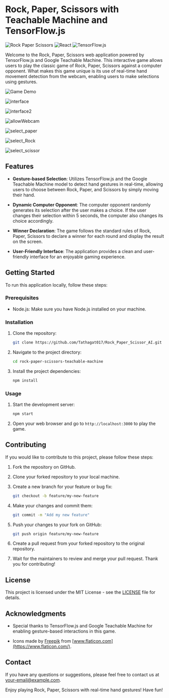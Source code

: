 # Rock, Paper, Scissors with Teachable Machine and TensorFlow.js

![Rock Paper Scissors](https://img.shields.io/badge/Game-Rock%20Paper%20Scissors-brightgreen)
![React](https://img.shields.io/badge/Framework-React-blue)
![TensorFlow.js](https://img.shields.io/badge/Library-TensorFlow.js-orange)

Welcome to the Rock, Paper, Scissors web application powered by TensorFlow.js and Google Teachable Machine. This interactive game allows users to play the classic game of Rock, Paper, Scissors against a computer opponent. What makes this game unique is its use of real-time hand movement detection from the webcam, enabling users to make selections using gestures.

![Game Demo](demo.gif)


![interface](https://github.com/Tathagat017/Rock_Paper_Scissor_AI/assets/114250830/7e0bfd3c-674c-4f89-99c4-34be871ecd89)

![interface2](https://github.com/Tathagat017/Rock_Paper_Scissor_AI/assets/114250830/3c218982-10dd-4c23-994c-8018bec1c4ee)

![allowWebcam](https://github.com/Tathagat017/Rock_Paper_Scissor_AI/assets/114250830/00b839d5-4fc7-4200-bc79-e9bad798dc30)

![select_paper](https://github.com/Tathagat017/Rock_Paper_Scissor_AI/assets/114250830/4d4a5a7a-14fd-4180-92dc-cf1cafe7ca2c)

![select_Rock](https://github.com/Tathagat017/Rock_Paper_Scissor_AI/assets/114250830/1efe9f2d-ec0b-4de6-b436-cfad82385eca)

![select_scissor](https://github.com/Tathagat017/Rock_Paper_Scissor_AI/assets/114250830/f1909d7a-b547-47f2-b301-0a660fc01ea2)


## Features

- **Gesture-based Selection**: Utilizes TensorFlow.js and the Google Teachable Machine model to detect hand gestures in real-time, allowing users to choose between Rock, Paper, and Scissors by simply moving their hand.

- **Dynamic Computer Opponent**: The computer opponent randomly generates its selection after the user makes a choice. If the user changes their selection within 5 seconds, the computer also changes its choice accordingly.

- **Winner Declaration**: The game follows the standard rules of Rock, Paper, Scissors to declare a winner for each round and display the result on the screen.

- **User-Friendly Interface**: The application provides a clean and user-friendly interface for an enjoyable gaming experience.

## Getting Started

To run this application locally, follow these steps:

### Prerequisites

- Node.js: Make sure you have Node.js installed on your machine.

### Installation

1. Clone the repository:

   ```bash
   git clone https://github.com/Tathagat017/Rock_Paper_Scissor_AI.git
   ```

2. Navigate to the project directory:

   ```bash
   cd rock-paper-scissors-teachable-machine
   ```

3. Install the project dependencies:

   ```bash
   npm install
   ```

### Usage

1. Start the development server:

   ```bash
   npm start
   ```

2. Open your web browser and go to `http://localhost:3000` to play the game.

## Contributing

If you would like to contribute to this project, please follow these steps:

1. Fork the repository on GitHub.

2. Clone your forked repository to your local machine.

3. Create a new branch for your feature or bug fix:

   ```bash
   git checkout -b feature/my-new-feature
   ```

4. Make your changes and commit them:

   ```bash
   git commit -m "Add my new feature"
   ```

5. Push your changes to your fork on GitHub:

   ```bash
   git push origin feature/my-new-feature
   ```

6. Create a pull request from your forked repository to the original repository.

7. Wait for the maintainers to review and merge your pull request. Thank you for contributing!

## License

This project is licensed under the MIT License - see the [LICENSE](LICENSE) file for details.

## Acknowledgments

- Special thanks to TensorFlow.js and Google Teachable Machine for enabling gesture-based interactions in this game.

- Icons made by [Freepik](https://www.freepik.com) from [www.flaticon.com](https://www.flaticon.com/).

## Contact

If you have any questions or suggestions, please feel free to contact us at your-email@example.com.

Enjoy playing Rock, Paper, Scissors with real-time hand gestures! Have fun!
